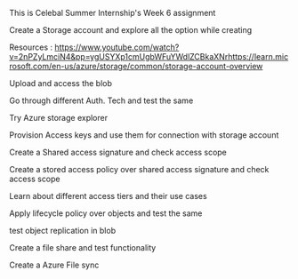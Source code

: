 This is Celebal Summer Internship's Week 6 assignment

Create a Storage account and explore all the option while creating

Resources :
https://www.youtube.com/watch?v=2nPZyLmciN4&pp=ygUSYXp1cmUgbWFuYWdlZCBkaXNrhttps://learn.microsoft.com/en-us/azure/storage/common/storage-account-overview

Upload and access the blob

Go through different Auth. Tech and test the same

Try Azure storage explorer

Provision Access keys and use them for connection with storage account

Create a Shared access signature and check access scope

Create a stored access policy over shared access signature and check access scope

Learn about different access tiers and their use cases

Apply lifecycle policy over objects and test the same

test object replication in blob


Create a file share and test functionality

Create a Azure File sync
